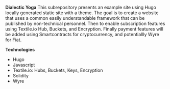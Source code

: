 **Dialectic Yoga**
This subrepository presents an example site using Hugo locally generated static site with a theme.  The goal is to create a website that uses a common easily understandable framework that can be published by non-technical personnel.  Then to enable subscription features using Textile.io Hub, Buckets, and Encryption.  Finally payment features will be added using Smartcontracts for cryptocurrency, and potentiallly Wyre for Fiat.


**Technologies**
- Hugo
- Javascript
- Textile.io: Hubs, Buckets, Keys, Encryption
- Solidity
- Wyre


